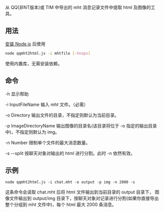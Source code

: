 从 QQ(非NT版本)或 TIM 中导出的 mht 消息记录文件中提取 html 及图像的工具。

## 用法
[安装 Node.js](https://nodejs.org/en/download) 后使用

```bash
node qqmht2html.js -i mhtfile [-hnops]
```

使用内置库，无需安装依赖。

## 命令
-h 显示帮助

-i InputFileName 输入 mht 文件。（必需）

-o Directory 输出文件的目录，不指定则默认为当前目录。

-p ImageDirectoryName 输出图像的目录名(该目录将位于 -o 指定的输出目录中)，不指定则默认为 img。

-n Number  限制单个文件的最大消息数量。

-s --split  按聊天对象对输出的 html 进行分割。此时 -n 依然有效。

## 示例
`node qqmht2html.js -i chat.mht -o output -p img -n 2000 -s`

这条命令会读取 chat.mht 后将 html 文件输出到当前目录的 output 目录下， 图像文件输出到 output/img 目录下，按聊天对象对记录进行分割(如果你直接导出整个分组到 mht 文件中)，每个 html 最大 2000 条消息。